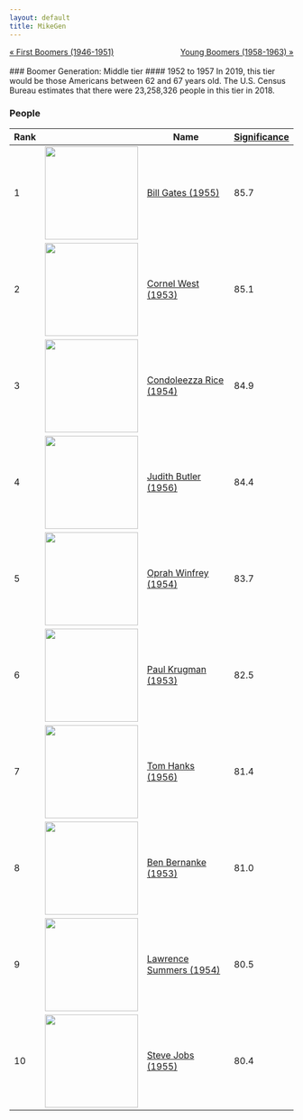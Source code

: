 ```yaml
---
layout: default
title: MikeGen
---
```

<div style="overflow: hidden"><a href="/mike-gen/generations/boomer-first.html" class="previous" style="float: left !important">&laquo; First Boomers (1946-1951)</a><a href="/mike-gen/generations/boomer-young.html" class="next" style="float: right !important">Young Boomers (1958-1963) &raquo;</a></div>
<br>
### Boomer Generation: Middle tier
#### 1952 to 1957
In 2019, this tier would be those Americans between 62 and 67 years old. The U.S. Census Bureau estimates that there were 23,258,326 people in this tier in 2018. 

### People

Rank |     | Name                               | <a href="/mike-gen/FAQ.html#Significance">Significance</a> 
---- | --- | ---------------------------------- | -------- 
1    | <img src="https://upload.wikimedia.org/wikipedia/commons/0/01/Bill_Gates_July_2014.jpg" width="165" /> | [Bill Gates (1955)](https://en.wikipedia.org/wiki/Bill_Gates) | 85.7
2    | <img src="https://upload.wikimedia.org/wikipedia/commons/7/74/Cornel_West_by_Gage_Skidmore.jpg" width="165" /> | [Cornel West (1953)](https://en.wikipedia.org/wiki/Cornel_West) | 85.1
3    | <img src="https://upload.wikimedia.org/wikipedia/commons/4/42/Condoleezza_Rice_cropped.jpg" width="165" /> | [Condoleezza Rice (1954)](https://en.wikipedia.org/wiki/Condoleezza_Rice) | 84.9
4    | <img src="https://upload.wikimedia.org/wikipedia/commons/b/bf/JudithButler2013.jpg" width="165" /> | [Judith Butler (1956)](https://en.wikipedia.org/wiki/Judith_Butler) | 84.4
5    | <img src="https://upload.wikimedia.org/wikipedia/commons/b/bf/Oprah_in_2014.jpg" width="165" /> | [Oprah Winfrey (1954)](https://en.wikipedia.org/wiki/Oprah_Winfrey) | 83.7
6    | <img src="https://upload.wikimedia.org/wikipedia/commons/4/48/Paul_Krugman-press_conference_Dec_07th%2C_2008-8.jpg" width="165" /> | [Paul Krugman (1953)](https://en.wikipedia.org/wiki/Paul_Krugman) | 82.5
7    | <img src="https://upload.wikimedia.org/wikipedia/commons/f/fb/Tom_Hanks_2016.jpg" width="165" /> | [Tom Hanks (1956)](https://en.wikipedia.org/wiki/Tom_Hanks) | 81.4
8    | <img src="https://upload.wikimedia.org/wikipedia/commons/3/3f/Ben_Bernanke_official_portrait.jpg" width="165" /> | [Ben Bernanke (1953)](https://en.wikipedia.org/wiki/Ben_Bernanke) | 81.0
9    | <img src="https://upload.wikimedia.org/wikipedia/commons/5/5a/Lawrence_Summers_2012.jpg" width="165" /> | [Lawrence Summers (1954)](https://en.wikipedia.org/wiki/Lawrence_Summers) | 80.5
10   | <img src="https://upload.wikimedia.org/wikipedia/commons/f/f5/Steve_Jobs_Headshot_2010-CROP2.jpg" width="165" /> | [Steve Jobs (1955)](https://en.wikipedia.org/wiki/Steve_Jobs) | 80.4
